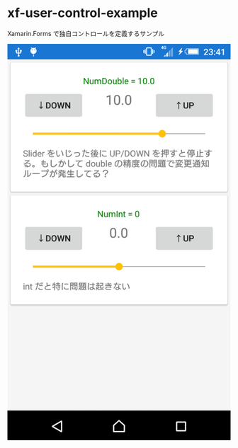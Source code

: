 # xf-user-control-example
Xamarin.Forms で独自コントロールを定義するサンプル

![screenshot](XFUserControl/XFUserControl/XFUserControl.Droid/Screenshot_2016-05-03-23-41-55.png)
